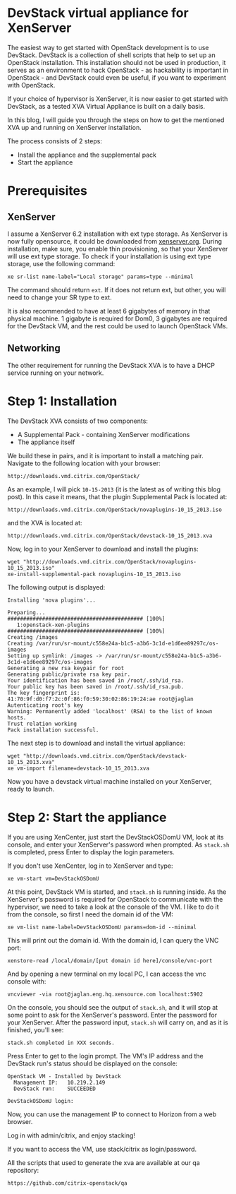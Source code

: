 # DevStack virtual appliance for XenServer

The easiest way to get started with OpenStack development is to use DevStack.
DevStack is a collection of shell scripts that help to set up an OpenStack
installation. This installation should not be used in production, it serves as
an environment to hack OpenStack - as hackability is important in OpenStack -
and DevStack could even be useful, if you want to experiment with OpenStack.

If your choice of hypervisor is XenServer, it is now easier to get started with
DevStack, as a tested XVA Virtual Appliance is built on a daily basis.

In this blog, I will guide you through the steps on how to get the mentioned
XVA up and running on XenServer installation.

The process consists of 2 steps:
 - Install the appliance and the supplemental pack
 - Start the appliance

# Prerequisites

## XenServer

I assume a XenServer 6.2 installation with ext type storage. As XenServer is
now fully opensource, it could be downloaded from
[xenserver.org](http://xenserver.org/). During installation, make sure, you
enable thin provisioning, so that your XenServer will use ext type storage. To
check if your installation is using ext type storage, use the following
command:

    xe sr-list name-label="Local storage" params=type --minimal

The command should return `ext`. If it does not return ext, but other, you will
need to change your SR type to ext.

It is also recommended to have at least 6 gigabytes of memory in that physical
machine. 1 gigabyte is required for Dom0, 3 gigabytes are required for the
DevStack VM, and the rest could be used to launch OpenStack VMs.

## Networking

The other requirement for running the DevStack XVA is to have a DHCP service
running on your network.

# Step 1: Installation

The DevStack XVA consists of two components:

 - A Supplemental Pack - containing XenServer modifications
 - The appliance itself

We build these in pairs, and it is important to install a matching pair. Navigate
to the following location with your browser:

    http://downloads.vmd.citrix.com/OpenStack/

As an example, I will pick `10-15-2013` (it is the latest as of writing this
blog post). In this case it means, that the plugin Supplemental Pack is located
at:
    
    http://downloads.vmd.citrix.com/OpenStack/novaplugins-10_15_2013.iso
    
and the XVA is located at:

    http://downloads.vmd.citrix.com/OpenStack/devstack-10_15_2013.xva

Now, log in to your XenServer to download and install the plugins:

    wget "http://downloads.vmd.citrix.com/OpenStack/novaplugins-10_15_2013.iso"
    xe-install-supplemental-pack novaplugins-10_15_2013.iso

The following output is displayed:

    Installing 'nova plugins'...

    Preparing...                ########################################### [100%]
       1:openstack-xen-plugins  ########################################### [100%]
    Creating /images
    Creating /var/run/sr-mount/c558e24a-b1c5-a3b6-3c1d-e1d6ee89297c/os-images
    Setting up symlink: /images -> /var/run/sr-mount/c558e24a-b1c5-a3b6-3c1d-e1d6ee89297c/os-images
    Generating a new rsa keypair for root
    Generating public/private rsa key pair.
    Your identification has been saved in /root/.ssh/id_rsa.
    Your public key has been saved in /root/.ssh/id_rsa.pub.
    The key fingerprint is:
    41:70:9f:d0:f7:2c:0f:86:f0:59:30:02:86:19:24:ae root@jaglan
    Autenticating root's key
    Warning: Permanently added 'localhost' (RSA) to the list of known hosts.
    Trust relation working
    Pack installation successful.

The next step is to download and install the virtual appliance:

    wget "http://downloads.vmd.citrix.com/OpenStack/devstack-10_15_2013.xva"
    xe vm-import filename=devstack-10_15_2013.xva

Now you have a devstack virtual machine installed on your XenServer, ready to 
launch.

# Step 2: Start the appliance

If you are using XenCenter, just start the DevStackOSDomU VM, look at its
console, and enter your XenServer's password when prompted. As `stack.sh` is
completed, press Enter to display the login parameters.

If you don't use XenCenter, log in to XenServer and type:

    xe vm-start vm=DevStackOSDomU 

At this point, DevStack VM is started, and `stack.sh` is running inside. As
the XenServer's password is required for OpenStack to communicate with the
hypervisor, we need to take a look at the console of the VM. I like to do it
from the console, so first I need the domain id of the VM:

    xe vm-list name-label=DevStackOSDomU params=dom-id --minimal

This will print out the domain id. With the domain id, I can query the VNC port:

    xenstore-read /local/domain/[put domain id here]/console/vnc-port

And by opening a new terminal on my local PC, I can access the vnc console with:

    vncviewer -via root@jaglan.eng.hq.xensource.com localhost:5902

On the console, you should see the output of `stack.sh`, and it will stop at
some point to ask for the XenServer's password. Enter the password for your
XenServer. After the password input, `stack.sh` will carry on, and as it is
finished, you'll see:

    stack.sh completed in XXX seconds.

Press Enter to get to the login prompt. The VM's IP address and the DevStack
run's status should be displayed on the console:

    OpenStack VM - Installed by DevStack
      Management IP:   10.219.2.149
      DevStack run:    SUCCEEDED

    DevStackOSDomU login:

Now, you can use the management IP to connect to Horizon from a web browser.

Log in with admin/citrix, and enjoy stacking!

If you want to access the VM, use stack/citrix as login/password.

All the scripts that used to generate the xva are available at our qa
repository:

    https://github.com/citrix-openstack/qa
